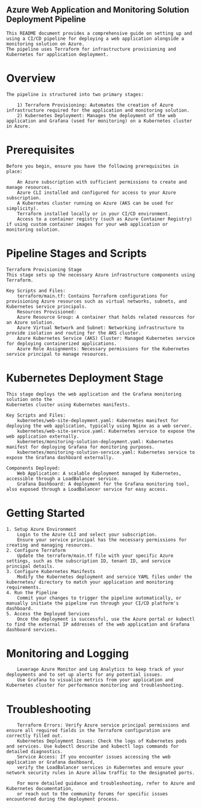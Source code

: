 ## Azure Web Application and Monitoring Solution Deployment Pipeline

    This README document provides a comprehensive guide on setting up and using a CI/CD pipeline for deploying a web application alongside a monitoring solution on Azure. 
    The pipeline uses Terraform for infrastructure provisioning and Kubernetes for application deployment.

# Overview
    The pipeline is structured into two primary stages:

        1) Terraform Provisioning: Automates the creation of Azure infrastructure required for the application and monitoring solution.
        2) Kubernetes Deployment: Manages the deployment of the web application and Grafana (used for monitoring) on a Kubernetes cluster in Azure.

# Prerequisites
    Before you begin, ensure you have the following prerequisites in place:

        An Azure subscription with sufficient permissions to create and manage resources.
        Azure CLI installed and configured for access to your Azure subscription.
        A Kubernetes cluster running on Azure (AKS can be used for simplicity).
        Terraform installed locally or in your CI/CD environment.
        Access to a container registry (such as Azure Container Registry) if using custom container images for your web application or monitoring solution.

# Pipeline Stages and Scripts
    Terraform Provisioning Stage
    This stage sets up the necessary Azure infrastructure components using Terraform.

    Key Scripts and Files:
        terraform/main.tf: Contains Terraform configurations for provisioning Azure resources such as virtual networks, subnets, and Kubernetes service principals.
        Resources Provisioned:
        Azure Resource Group: A container that holds related resources for an Azure solution.
        Azure Virtual Network and Subnet: Networking infrastructure to provide isolation and routing for the AKS cluster.
        Azure Kubernetes Service (AKS) Cluster: Managed Kubernetes service for deploying containerized applications.
        Azure Role Assignments: Necessary permissions for the Kubernetes service principal to manage resources.
     
# Kubernetes Deployment Stage
    This stage deploys the web application and the Grafana monitoring solution onto the 
    Kubernetes cluster using Kubernetes manifests.

    Key Scripts and Files:
        kubernetes/web-site-deployment.yaml: Kubernetes manifest for deploying the web application, typically using Nginx as a web server.
        kubernetes/web-site-service.yaml: Kubernetes service to expose the web application externally.
        kubernetes/monitoring-solution-deployment.yaml: Kubernetes manifest for deploying Grafana for monitoring purposes.
        kubernetes/monitoring-solution-service.yaml: Kubernetes service to expose the Grafana dashboard externally.

    Components Deployed:
        Web Application: A scalable deployment managed by Kubernetes, accessible through a LoadBalancer service.
        Grafana Dashboard: A deployment for the Grafana monitoring tool, also exposed through a LoadBalancer service for easy access.

# Getting Started
    1. Setup Azure Environment
        Login to the Azure CLI and select your subscription.
        Ensure your service principal has the necessary permissions for creating and managing resources.
    2. Configure Terraform
        Update the terraform/main.tf file with your specific Azure settings, such as the subscription ID, tenant ID, and service principal details.
    3. Configure Kubernetes Manifests
        Modify the Kubernetes deployment and service YAML files under the kubernetes/ directory to match your application and monitoring requirements.
    4. Run the Pipeline
        Commit your changes to trigger the pipeline automatically, or manually initiate the pipeline run through your CI/CD platform's dashboard.
    5. Access the Deployed Services
        Once the deployment is successful, use the Azure portal or kubectl to find the external IP addresses of the web application and Grafana dashboard services.

# Monitoring and Logging
        Leverage Azure Monitor and Log Analytics to keep track of your deployments and to set up alerts for any potential issues.
        Use Grafana to visualize metrics from your application and Kubernetes cluster for performance monitoring and troubleshooting.
# Troubleshooting
        Terraform Errors: Verify Azure service principal permissions and ensure all required fields in the Terraform configuration are correctly filled out.
        Kubernetes Deployment Issues: Check the logs of Kubernetes pods and services. Use kubectl describe and kubectl logs commands for detailed diagnostics.
        Service Access: If you encounter issues accessing the web application or Grafana dashboard, 
        verify the LoadBalancer services in Kubernetes and ensure your network security rules in Azure allow traffic to the designated ports.

        For more detailed guidance and troubleshooting, refer to Azure and Kubernetes documentation, 
        or reach out to the community forums for specific issues encountered during the deployment process.